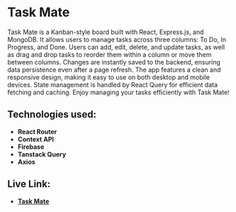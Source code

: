 # Task Mate

Task Mate is a Kanban-style board built with React, Express.js, and MongoDB. It allows users to manage tasks across three columns: To Do, In Progress, and Done. Users can add, edit, delete, and update tasks, as well as drag and drop tasks to reorder them within a column or move them between columns. Changes are instantly saved to the backend, ensuring data persistence even after a page refresh. The app features a clean and responsive design, making it easy to use on both desktop and mobile devices. State management is handled by React Query for efficient data fetching and caching. Enjoy managing your tasks efficiently with Task Mate! 

## Technologies used:
- **React Router**
- **Context API**
- **Firebase**
- **Tanstack Query**
- **Axios**

##  Live Link:
- **[Task Mate](https://task-mate-1.web.app)**
